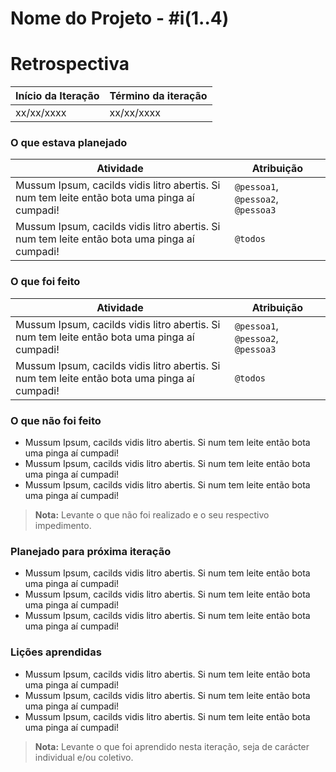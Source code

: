 # Nome do Projeto - #i(1..4)

# Retrospectiva

| Início da Iteração | Término da iteração |
| ------------------ | ------------------- |
| xx/xx/xxxx         | xx/xx/xxxx          |


### O que estava planejado
| Atividade                                                    | Atribuição                         |
| ------------------------------------------------------------ | ---------------------------------- |
| Mussum Ipsum, cacilds vidis litro abertis. Si num tem leite então bota uma pinga aí cumpadi! | `@pessoa1`, `@pessoa2`, `@pessoa3` |
| Mussum Ipsum, cacilds vidis litro abertis. Si num tem leite então bota uma pinga aí cumpadi! | `@todos`                           |

### O que foi feito
| Atividade                                                    | Atribuição                         |
| ------------------------------------------------------------ | ---------------------------------- |
| Mussum Ipsum, cacilds vidis litro abertis. Si num tem leite então bota uma pinga aí cumpadi! | `@pessoa1`, `@pessoa2`, `@pessoa3` |
| Mussum Ipsum, cacilds vidis litro abertis. Si num tem leite então bota uma pinga aí cumpadi! | `@todos`                           |

### O que não foi feito
* Mussum Ipsum, cacilds vidis litro abertis. Si num tem leite então bota uma pinga aí cumpadi!
* Mussum Ipsum, cacilds vidis litro abertis. Si num tem leite então bota uma pinga aí cumpadi!
* Mussum Ipsum, cacilds vidis litro abertis. Si num tem leite então bota uma pinga aí cumpadi!
> **Nota:** Levante o que não foi realizado e o seu respectivo impedimento.

### Planejado para próxima iteração
* Mussum Ipsum, cacilds vidis litro abertis. Si num tem leite então bota uma pinga aí cumpadi!
* Mussum Ipsum, cacilds vidis litro abertis. Si num tem leite então bota uma pinga aí cumpadi!
* Mussum Ipsum, cacilds vidis litro abertis. Si num tem leite então bota uma pinga aí cumpadi! 

### Lições aprendidas
* Mussum Ipsum, cacilds vidis litro abertis. Si num tem leite então bota uma pinga aí cumpadi!
* Mussum Ipsum, cacilds vidis litro abertis. Si num tem leite então bota uma pinga aí cumpadi!
* Mussum Ipsum, cacilds vidis litro abertis. Si num tem leite então bota uma pinga aí cumpadi!

> **Nota:** Levante o que foi aprendido nesta iteração, seja de carácter individual e/ou coletivo.